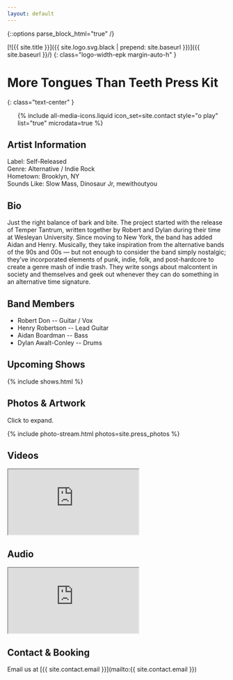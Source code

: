 ```yaml
---
layout: default
---
```


{::options parse_block_html="true" /}

<div class="margin-auto-h padding-l-v padding-m-h text-wrapper">

[![{{ site.title }}]({{ site.logo.svg.black | prepend: site.baseurl }})]({{ site.baseurl }}/)
{: class="logo-width-epk margin-auto-h" }

# More Tongues Than Teeth<span class="hidden"> Press Kit</span>
{: class="text-center" }

<ul class="full-width flex-row flex-center media-icon-basic media-icon-list font-size-large">
{% include all-media-icons.liquid icon_set=site.contact style="o play" list="true" microdata=true %}
</ul>

## Artist Information

Label: Self-Released  
Genre: Alternative / Indie Rock  
Hometown: Brooklyn, NY  
Sounds Like: Slow Mass, Dinosaur Jr, mewithoutyou  

## Bio

Just the right balance of bark and bite. The project started with the release of Temper Tantrum, written together by Robert and Dylan during their time at Wesleyan University. Since moving to New York, the band has added Aidan and Henry. Musically, they take inspiration from the alternative bands of the 90s and 00s — but not enough to consider the band simply nostalgic; they’ve incorporated elements of punk, indie, folk, and post-hardcore to create a genre mash of indie trash. They write songs about malcontent in society and themselves and geek out whenever they can do something in an alternative time signature.

## Band Members

- Robert Don -- Guitar / Vox
- Henry Robertson -- Lead Guitar
- Aidan Boardman -- Bass
- Dylan Awalt-Conley -- Drums

## Upcoming Shows

{% include shows.html %}

## Photos & Artwork

Click to expand.

{% include photo-stream.html photos=site.press_photos %}

## Videos

<div class="aspect-16-9 expand-children margin-m-b">
<iframe itemprop="url" src="https://www.youtube.com/embed/4Ihh8SwPg80" allowfullscreen data-analytics-category="Video" data-analytics-action="click" data-analytics-label="Watched I Wanna Be a Machine"></iframe>
</div>

## Audio

<iframe class="full-width margin-m-b mq-bandcamp-height" src="https://bandcamp.com/EmbeddedPlayer/album=2871722682/size=large/bgcol=ffffff/linkcol=0687f5/artwork=small/transparent=true/" seamless itemprop="audio" data-analytics-category="Audio" data-analytics-action="click" data-analytics-label="Listened to Temper Tantrum">
<a href="http://moretongues.bandcamp.com/album/temper-tantrum">Temper Tantrum by More Tongues Than Teeth</a>
</iframe>

## Contact & Booking

Email us at [{{ site.contact.email }}](mailto:{{ site.contact.email }})

</div>
